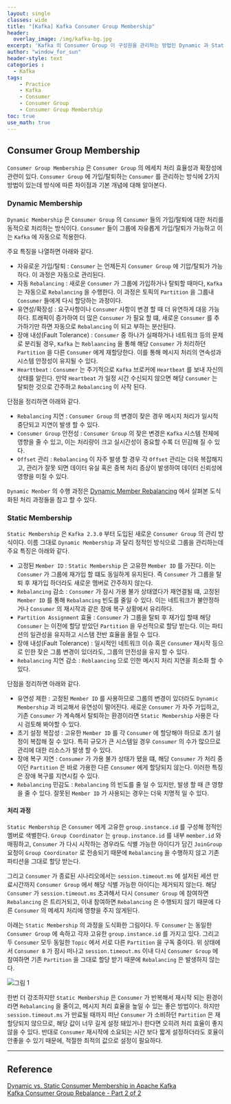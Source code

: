 ```yaml
--- 
layout: single
classes: wide
title: "[Kafka] Kafka Consumer Group Membership"
header:
  overlay_image: /img/kafka-bg.jpg
excerpt: 'Kafka 의 Consumer Group 이 구성원을 관리하는 방법인 Dynamic 과 Static 방법에 대해 알아보자'
author: "window_for_sun"
header-style: text
categories :
  - Kafka
tags:
    - Practice
    - Kafka
    - Consumer
    - Consumer Group
    - Consumer Group Membership
toc: true
use_math: true
---  
```



## Consumer Group Membership
`Consumer Group Membership` 은 `Consumer Group` 의 메세치 처리 효율성과 확장성에 관련이 있다. 
`Consumer Group` 에 가입/탈퇴하는 `Consumer` 를 관리하는 방식에 2가지 방법이 있는데 방식에 따른 차이점과 
기본 개념에 대해 알아본다. 

### Dynamic Membership
`Dynamic Membership` 은 `Consumer Group` 의 `Consumer` 들의 가입/탈퇴에 대한 처리를 동적으로 처리하는 방식이다. 
`Consumer` 들이 그룹에 자유롭게 가입/탈퇴가 가능하고 이는 `Kafka` 에 자동으로 적용한다.  

주요 특징을 나열하면 아래와 같다. 

- 자유로운 가입/탈퇴 : `Consumer` 는 언제든지 `Consumer Group` 에 기압/탈퇴가 가능하다. 이 과정은 자동으로 관리된다. 
- 자동 `Rebalancing` : 새로운 `Consumer` 가 그룹에 가입하거나 탈퇴할 때마다, `Kafka` 는 자동으로 `Rebalancing` 을 수행한다. 이 과정은 토픽의 `Partition` 을 그룹내 `Consumer` 들에게 다시 할당하는 과정이다. 
- 유연성/확장성 : 요구사항이나 `Consumer` 사항이 변경 할 때 더 유연하게 대응 가능하다. 트래픽이 증가하여 더 많은 `Consumer` 가 필요 할 떄, 새로운 `Consumer` 를 추가하기만 하면 자동으로 `Rebalancing` 이 되고 부하는 분산된다. 
- 장애 내성(Fault Tolerance) : `Consumer` 중 하나가 실패하거나 네트워크 등의 문제로 분리될 경우, `Kafka` 는 `Reblaancing` 을 통해 해당 `Consumer` 가 처리하던 `Partition` 을 다른 `Consumer` 에게 재할당한다. 이를 통해 메시지 처리의 연속성과 시스템 안정성이 유지될 수 있다. 
- `Hearttbeat` : `Consumer` 는 주기적으로 `Kafka` 브로커에 `Heartbeat` 를 보내 자신의 상태를 알린다. 만약 `Heartbeat` 가 일정 시간 수신되지 않으면 해당 `Consumer` 는 탈퇴한 것으로 간주하고 `Rebalancing` 이 사작 된다. 

단점을 정리하면 아래와 같다. 

- `Rebalancing` 지연 : `Consumer Group` 의 변경이 잦은 경우 메시지 처리가 일시적 중단되고 지연이 발생 할 수 있다. 
- `Consumer Group` 안전성 : `Consumer Group` 의 잦은 변경은 `Kafka` 시스템 전체에 영향을 줄 수 있고, 이는 처리량이 크고 실시간성이 중요할 수록 더 민감해 질 수 있다. 
- `Offset` 관리 : `Rebalancing` 이 자주 발생 할 경우 각 `Offset` 관리는 더욱 복잡해지고, 관리가 잘못 되면 데이터 유실 혹은 중복 처리 증상이 발생하여 데이터 신뢰성에 영향을 미칠 수 있다. 

`Dynamic Menber` 의 수행 과정은 [Dynamic Member Rebalancing](https://windowforsun.github.io/blog/kafka/kafka-practice-kafka-rebalancing-protocol/#eager-rebalancing)
에서 살펴본 도식화된 처리 과정들을 참고 할 수 있다. 


### Static Membership
`Static Membership` 은 `Kafka 2.3.0` 부터 도입된 새로운 `Consumer Group` 의 관리 방식이다. 
이름 그대로 `Dynamic Membership` 과 달리 정적인 방식으로 그룹을 관리하는데 주요 특징은 아래와 같다.  

- 고정된 `Member ID` : `Static Membership` 은 고유한 `Member ID` 를 가진다. 이는 `Consumer` 가 그룹에 재가입 할 떄도 동일하게 유지된다. 즉 `Consumer` 가 그룹을 탈퇴 후 재가입 하더라도 새로운 맴버로 간주하지 않는다. 
- `Rebalancing` 감소 : `Consumer` 가 잠시 가용 불가 상태였다가 재연결될 떄, 고정된 `Member ID` 를 통해 `Rebalancing` 빈도를 줄일 수 있다. 이는 네트워크가 불안정하거나 `Consumer` 의 재시작과 같은 장애 복구 상황에서 유리하다. 
- `Partition Assignment` 효율 : `Consumer` 가 그룹을 탈퇴 후 재가입 할때 해당 `Consumer` 는 이전에 할당 받았던 `Partition` 을 우선적으로 할당 받는다. 이는 파티션의 일관성을 유지하고 시스템 전반 효율을 올릴 수 있다. 
- 장애 내성(Fault Tolerance) : 일시적인 네트워크 이슈 혹은 `Consumer` 재시작 등으로 인한 잦은 그룹 변경이 있더라도, 그룹의 안전성을 유지 할 수 있다. 
- `Rebalancing` 지연 감소 : `Reblaancing` 으로 인한 메시지 처리 지연을 최소화 할 수 있다. 

단점을 정리하면 아래와 같다. 

- 유연성 제한 : 고정된 `Member ID` 를 사용하므로 그룹의 변경이 있더라도 `Dynamic Membership` 과 비교해서 유연성이 떨어진다. 새로운 `Consumer` 가 자주 가입하고, 기존 `Consumer` 가 계속해서 탈퇴하는 환경이라면 `Static Membership` 사용은 다시 검토해 봐야할 수 있다. 
- 초기 설정 복잡성 : 고유한 `Member ID` 를 각 `Consumer` 에 할당해야 하므로 초기 설정이 복잡해 질 수 있다. 특히 규모가 큰 시스템일 경우 `Consumer` 의 수가 많으므로 관리에 대한 리소스가 발생 할 수 있다.  
- 장애 복구 지연 : `Consumer` 가 가용 불가 상태가 됐을 떄, 해당 `Consumer` 가 처리 중이던 `Partition` 은 바로 가용한 다른 `Consumer` 에게 할당되지 않는다. 이러한 특징은 장애 복구를 지연시킬 수 있다. 
- `Rebalancing` 민감도 : `Rebalancing` 의 빈도를 줄 일 수 있지만, 발생 할 때 큰 영향을 줄 수 있다. 잘못된 `Member ID` 가 사용되는 경우는 더욱 치명적 일 수 있다. 

#### 처리 과정
`Static Membership` 은 `Consumer` 에게 고유한 `group.instance.id` 를 구성해 정적인 멤버로 색별한다. 
`Group Coordinator` 는 `group.instance.id` 를 내부 `member.id` 와 매핑하고, 
`Consumer` 가 다시 시작하는 경우라도 식별 가능한 아이디가 담긴 `JoinGroup` 요청이 `Group Coordinator` 로 전송되기 때문에 `Rebalancing` 을 수행하지 않고 기존 파티션을 그대로 할당 받는다.  

그리고 `Consumer` 가 종료된 시나리오에서는 `session.timeout.ms` 에 설저된 세션 만료시간까지 `Consumer Group` 에서 해당 식별 가능한 아이디는 제거되지 않는다. 
해당 `Consumer` 가 `session.timeout.ms` 초과해서 다시 `Consumer Group` 에 참여하면 `Rebalancing` 은 트리거되고, 
이내 참여하면 `Rebalancing` 은 수행되지 않기 때문에 다른 `Consumer` 의 메세지 처리에 영향을 주지 않게된다.  

아래는 `Static Membership` 의 과정을 도식화한 그림이다. 
두 `Consumer` 는 동일한 `Consumer Group` 에 속하고 각자 고유한 `group.instance.id` 를 가지고 있다. 
그리고 두 `Consumer` 모두 동일한 `Topic` 에서 서로 다른 `Partition` 을 구독 중이다. 
위 상태에서 `Consumer B` 가 잠시 떠나고 `session.timeout.ms` 이내 다시 `Consumer Group` 에 참여하면 기존 `Partition` 을 그대로 할당 받기 때문에 `Rebalancing` 은 발생하지 않는다.  

![그림 1]({{site.baseurl}}/img/kafka/kafka-rebalancing-protocol-3.drawio.png)  


한번 더 강조하지만 `Static Membership` 은 `Consumer` 가 반복해서 재시작 되는 환경이라면 `Rebalancing` 을 줄이고, 
메시지 처리 효율을 높일 수 있는 좋은 방법이다. 
하지만 `session.timeout.ms` 가 만료될 때까지 떠난 `Consumer` 가 소비하던 `Partition` 은 재할당되지 않으므로, 
해당 값이 너무 길게 설정 돼있거나 한다면 오히려 처리 효율이 좋지 않을 수 있다. 
반대로 `Consumer` 재시작에 소요되는 시간 보다 짧게 설정하더라도 호율이 안좋을 수 있기 때문에, 
적절한 최적의 값으로 설정이 필요하다. 


---  
## Reference
[Dynamic vs. Static Consumer Membership in Apache Kafka](https://www.confluent.io/blog/dynamic-vs-static-kafka-consumer-rebalancing/)  
[Kafka Consumer Group Rebalance - Part 2 of 2](https://www.lydtechconsulting.com/blog-kafka-rebalance-part2.html)  
